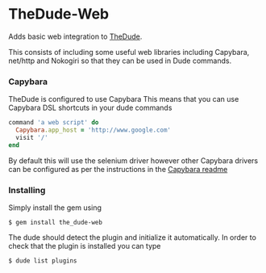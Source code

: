 # TheDude-Web

Adds basic web integration to [TheDude](https://github.com/adamphillips/the_dude).

This consists of including some useful web libraries including Capybara,
net/http and Nokogiri so that they can be used in Dude commands.

### Capybara

TheDude is configured to use Capybara
This means that you can use Capybara DSL shortcuts in your dude commands

```ruby
command 'a web script' do
  Capybara.app_host = 'http://www.google.com'
  visit '/'
end
```

By default this will use the selenium driver however other Capybara drivers
can be configured as per the instructions in the [Capybara
readme](https://github.com/jnicklas/capybara)

### Installing

Simply install the gem using

```shell
$ gem install the_dude-web
```

The dude should detect the plugin and initialize it automatically. In order to
check that the plugin is installed you can type

```shell
$ dude list plugins
```
